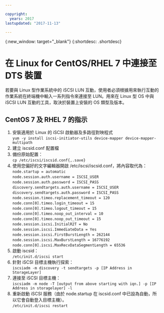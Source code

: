 ```yaml
---

copyright:
  years: 2017
lastupdated: "2017-11-13"

---
```

{:new_window: target="_blank"}
{:shortdesc: .shortdesc}

# 在 Linux for CentOS/RHEL 7 中連接至 DTS 裝置

若要與 Linux 型作業系統中的 iSCSI LUN 互動，使用者必須根據用來執行互動的作業系統在終端機中輸入一系列指令來連接至 LUN。用來在 Linux 型 OS 中與 iSCSI LUN 互動的工具，取決於裝置上安裝的 OS 類型及版本。

## CentOS 7 及 RHEL 7 的指示

1. 安裝適用於 Linux 的 iSCSI 啟動器及多路徑對映程式<br/>
   ``yum -y install iscsi-initiator-utils device-mapper device-mapper-multipath`` 
2. 建立 iscsid.conf 配置檔<br/>
3. 備份原始配置：<br/>
   ``cp /etc/iscsi/iscsid.conf{,.save}`` 
4. 使用您偏好的文字編輯器開啟 /etc/iscsi/iscsid.conf，將內容取代為：<br/>
   ``node.startup = automatic ``<br/>
   ``node.session.auth.username = ISCSI_USER ``<br/>
   ``node.session.auth.password = ISCSI_PASS ``<br/>
   ``discovery.sendtargets.auth.username = ISCSI_USER ``<br/>
   ``discovery.sendtargets.auth.password = ISCSI_PASS ``<br/>
   ``node.session.timeo.replacement_timeout = 120 ``<br/>
   ``node.conn[0].timeo.login_timeout = 15 ``<br/>
   ``node.conn[0].timeo.logout_timeout = 15 ``<br/>
   ``node.conn[0].timeo.noop_out_interval = 10 ``<br/>
   ``node.conn[0].timeo.noop_out_timeout = 15 ``<br/>
   ``node.session.iscsi.InitialR2T = No ``<br/>
   ``node.session.iscsi.ImmediateData = Yes ``<br/>
   ``node.session.iscsi.FirstBurstLength = 262144 ``<br/>
   ``node.session.iscsi.MaxBurstLength = 16776192 ``<br/>
   ``node.conn[0].iscsi.MaxRecvDataSegmentLength = 65536 ``<br/>
5. 啟動 iscsid：<br/>
   ``/etc/init.d/iscsi start``
6. 針對 iSCSI 目標主機執行探索：<br/>
   ``iscsiadm -m discovery -t sendtargets -p [IP Address in StorageLayer]``
7. 連接至 iSCSI 目標主機：<br/>
   ``iscsiadm -m node -T [output from above starting with iqn.] -p [IP Address in storagelayer] -l``
8. 重新啟動 iSCSI 服務（由於 node.startup 在 iscsid.conf 中已設為自動，所以它會自動登入目標主機）。<br/>
   ``/etc/init.d/iscsi restart``
